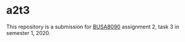 # a2t3
 
This repository is a submission for [BUSA8090](https://coursehandbook.mq.edu.au/2020/units/BUSA8090/) assignment 2, task 3 in semester 1, 2020. 